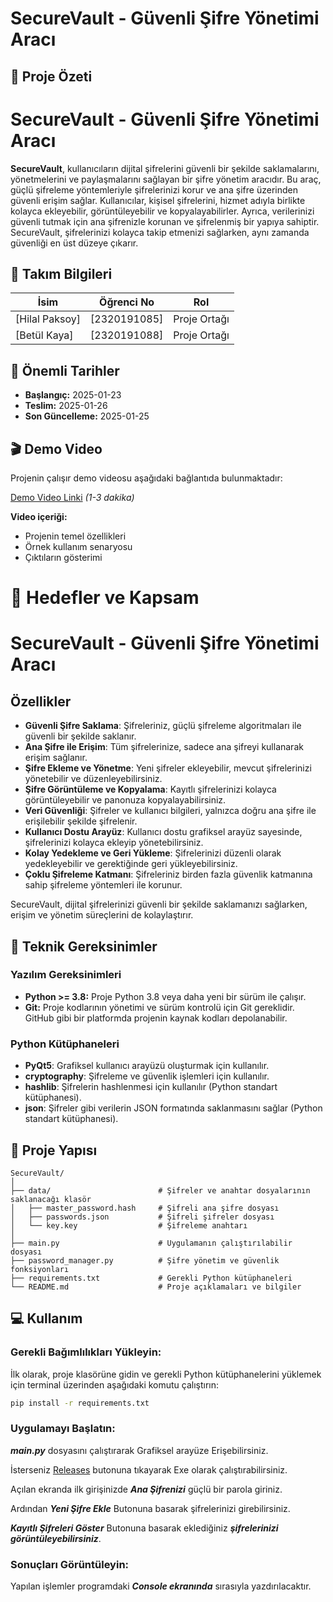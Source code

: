 # SecureVault - Güvenli Şifre Yönetimi Aracı

## 🎯 Proje Özeti

# SecureVault - Güvenli Şifre Yönetimi Aracı

**SecureVault**, kullanıcıların dijital şifrelerini güvenli bir şekilde saklamalarını, yönetmelerini ve paylaşmalarını sağlayan bir şifre yönetim aracıdır. Bu araç, güçlü şifreleme yöntemleriyle şifrelerinizi korur ve ana şifre üzerinden güvenli erişim sağlar. Kullanıcılar, kişisel şifrelerini, hizmet adıyla birlikte kolayca ekleyebilir, görüntüleyebilir ve kopyalayabilirler. Ayrıca, verilerinizi güvenli tutmak için ana şifrenizle korunan ve şifrelenmiş bir yapıya sahiptir. SecureVault, şifrelerinizi kolayca takip etmenizi sağlarken, aynı zamanda güvenliği en üst düzeye çıkarır.

## 👥 Takım Bilgileri

| İsim           | Öğrenci No | Rol          |
| -------------- | ---------- | ------------ |
| [Hilal Paksoy] | [2320191085]         | Proje Ortağı |
| [Betül Kaya]   | [2320191088]         | Proje Ortağı |

## 📅 Önemli Tarihler

- **Başlangıç:** 2025-01-23
- **Teslim:** 2025-01-26
- **Son Güncelleme:** 2025-01-25

## 🎬 Demo Video

Projenin çalışır demo videosu aşağıdaki bağlantıda bulunmaktadır:

[Demo Video Linki](#) _(1-3 dakika)_

**Video içeriği:**

- Projenin temel özellikleri
- Örnek kullanım senaryosu
- Çıktıların gösterimi

# 🎯 Hedefler ve Kapsam

# SecureVault - Güvenli Şifre Yönetimi Aracı

## Özellikler

- **Güvenli Şifre Saklama**: Şifreleriniz, güçlü şifreleme algoritmaları ile güvenli bir şekilde saklanır.
- **Ana Şifre ile Erişim**: Tüm şifrelerinize, sadece ana şifreyi kullanarak erişim sağlanır.
- **Şifre Ekleme ve Yönetme**: Yeni şifreler ekleyebilir, mevcut şifrelerinizi yönetebilir ve düzenleyebilirsiniz.
- **Şifre Görüntüleme ve Kopyalama**: Kayıtlı şifrelerinizi kolayca görüntüleyebilir ve panonuza kopyalayabilirsiniz.
- **Veri Güvenliği**: Şifreler ve kullanıcı bilgileri, yalnızca doğru ana şifre ile erişilebilir şekilde şifrelenir.
- **Kullanıcı Dostu Arayüz**: Kullanıcı dostu grafiksel arayüz sayesinde, şifrelerinizi kolayca ekleyip yönetebilirsiniz.
- **Kolay Yedekleme ve Geri Yükleme**: Şifrelerinizi düzenli olarak yedekleyebilir ve gerektiğinde geri yükleyebilirsiniz.
- **Çoklu Şifreleme Katmanı**: Şifreleriniz birden fazla güvenlik katmanına sahip şifreleme yöntemleri ile korunur.

SecureVault, dijital şifrelerinizi güvenli bir şekilde saklamanızı sağlarken, erişim ve yönetim süreçlerini de kolaylaştırır.

## 🔧 Teknik Gereksinimler

### Yazılım Gereksinimleri

- **Python >= 3.8:** Proje Python 3.8 veya daha yeni bir sürüm ile çalışır.
- **Git:** Proje kodlarının yönetimi ve sürüm kontrolü için Git gereklidir. GitHub gibi bir platformda projenin kaynak kodları depolanabilir.

### Python Kütüphaneleri

- **PyQt5**: Grafiksel kullanıcı arayüzü oluşturmak için kullanılır.
- **cryptography**: Şifreleme ve güvenlik işlemleri için kullanılır.
- **hashlib**: Şifrelerin hashlenmesi için kullanılır (Python standart kütüphanesi).
- **json**: Şifreler gibi verilerin JSON formatında saklanmasını sağlar (Python standart kütüphanesi).

## 📂 Proje Yapısı

```plaintext
SecureVault/
│
├── data/                        # Şifreler ve anahtar dosyalarının saklanacağı klasör
│   ├── master_password.hash     # Şifreli ana şifre dosyası
│   ├── passwords.json           # Şifreli şifreler dosyası
│   └── key.key                  # Şifreleme anahtarı
│
├── main.py                      # Uygulamanın çalıştırılabilir dosyası
├── password_manager.py          # Şifre yönetim ve güvenlik fonksiyonları
├── requirements.txt             # Gerekli Python kütüphaneleri
└── README.md                    # Proje açıklamaları ve bilgiler

```

## 💻 Kullanım

### Gerekli Bağımlılıkları Yükleyin:

İlk olarak, proje klasörüne gidin ve gerekli Python kütüphanelerini yüklemek için terminal üzerinden aşağıdaki komutu çalıştırın:

```bash
pip install -r requirements.txt
```

### Uygulamayı Başlatın:

**_main.py_** dosyasını çalıştırarak Grafiksel arayüze Erişebilirsiniz.

İsterseniz [Releases](https://github.com/Betulkaya000/SecureVault/releases "Exe dosyasını indirebilirsiniz.") butonuna tıkayarak Exe olarak çalıştırabilirsiniz.

Açılan ekranda ilk girişinizde **_Ana Şifrenizi_** güçlü bir parola giriniz.

Ardından **_Yeni Şifre Ekle_** Butonuna basarak şifrelerinizi girebilirsiniz.

**_Kayıtlı Şifreleri Göster_** Butonuna basarak eklediğiniz **_şifrelerinizi görüntüleyebilirsiniz_**.

### Sonuçları Görüntüleyin:

Yapılan işlemler programdaki **_Console ekranında_** sırasıyla yazdırılacaktır.

